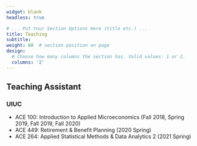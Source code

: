 ```yaml
---
widget: blank
headless: true

# ... Put Your Section Options Here (title etc.) ...
title: Teaching
subtitle:
weight: 80  # section position on page
design:
  # Choose how many columns the section has. Valid values: 1 or 2.
  columns: '2'
---
```


## Teaching Assistant
### UIUC
* ACE 100: Introduction to Applied Microeconomics (Fall 2018, Spring 2019, Fall 2019, Fall 2020)  
* ACE 449: Retirement & Benefit Planning (2020 Spring)
* ACE 264: Applied Statistical Methods & Data Analytics 2 (2021 Spring) 


